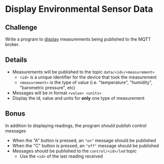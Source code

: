 # Display Environmental Sensor Data

## Challenge

Write a program to [display](/activities/oled-display.md) measurements being published to the
MQTT broker.

## Details

- Measurements will be published to the topic `data/<id>/<measurement>`
  - `<id>` is a unique identifier for the device that took the measurement
  - `<measurement>` is the type of value (i.e. "temperature", "humidity", "barometric pressure", etc)
- Messages will be in format `<value> <units>`
- Display the id, value and units for **only** one type of measurement

## Bonus

In addition to displaying readings, the program should publish control messages

- When the "A" button is pressed, an `"on"` message should be published
- When the "C" button is pressed, an `"off"` message should be published
- Messages should be published to the `control/<id>/led` topic
  - Use the `<id>` of the last reading received
